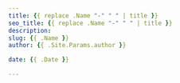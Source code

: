 ```yaml
---
title: {{ replace .Name "-" " " | title }}
seo_title: {{ replace .Name "-" " " | title }}
description: 
slug: {{ .Name }}
author: {{ .Site.Params.author }}

date: {{ .Date }}

---
```


